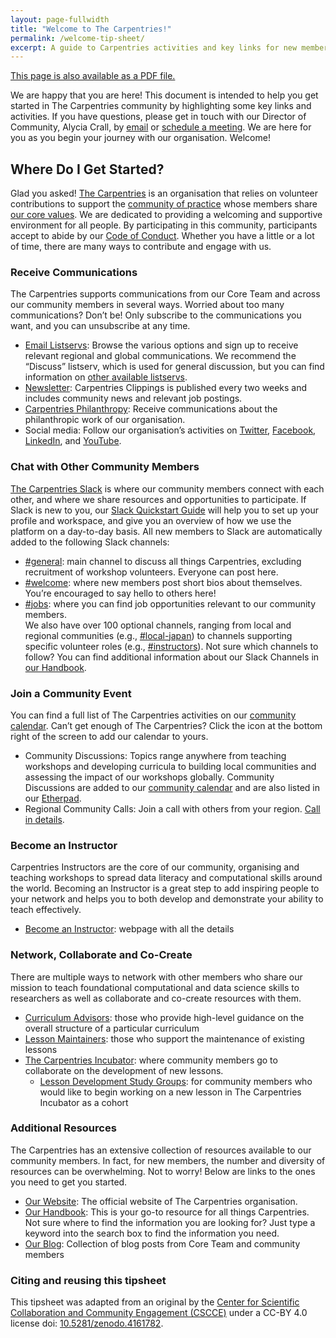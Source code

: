 ```yaml
---
layout: page-fullwidth
title: "Welcome to The Carpentries!"
permalink: /welcome-tip-sheet/
excerpt: A guide to Carpentries activities and key links for new members
---
```


<div class="row text-right">
  <p>
  <a href="https://carpentries.org/files/pdf/welcome-tip-sheet.pdf" class="edit-on-github">
    <i class="far fa-file-pdf fa-lg"></i>
    This page is also available as a PDF file.
  </a>
  </p>
</div>

We are happy that you are here! This document is intended to help you get started in The Carpentries community by highlighting some key links and activities. If you have questions, please get in touch with our Director of Community, Alycia Crall, by [email](mailto:alycia@carpentries.org) or [schedule a meeting](https://calendly.com/alycia-carpentries). We are here for you as you begin your journey with our organisation. Welcome!

## Where Do I Get Started?

Glad you asked! [The Carpentries](https://carpentries.org/about/) is an organisation that relies on volunteer contributions to support the [community of practice](https://carpentries.org/community/) whose members share [our core values](https://carpentries.org/values/). We are dedicated to providing a welcoming and supportive environment for all people. By participating in this community, participants accept to abide by our [Code of Conduct](https://docs.carpentries.org/topic_folders/policies/index_coc.html). Whether you have a little or a lot of time, there are many ways to contribute and engage with us.

### Receive Communications

The Carpentries supports communications from our Core Team and across our community members in several ways. Worried about too many communications? Don’t be! Only subscribe to the communications you want, and you can unsubscribe at any time.

- [Email Listservs](https://carpentries.topicbox.com/latest): Browse the various options and sign up to receive relevant regional and global communications. We recommend the “Discuss” listserv, which is used for general discussion, but you can find information on [other available listservs](https://docs.carpentries.org/topic_folders/communications/tools/slack-and-email.html).
- [Newsletter](https://carpentries.org/newsletter/): Carpentries Clippings is published every two weeks and includes community news and relevant job postings.
- [Carpentries Philanthropy](https://carpentries.us14.list-manage.com/subscribe?u=46d7513c798c6bd41e5f58f4a&id=33f76196ac): Receive communications about the philanthropic work of our organisation.
- Social media: Follow our organisation’s activities on [Twitter](https://twitter.com/thecarpentries), [Facebook](https://www.facebook.com/carpentries), [LinkedIn](https://www.linkedin.com/company/the-carpentries/), and [YouTube](https://www.youtube.com/c/TheCarpentries).

### Chat with Other Community Members

[The Carpentries Slack](http://swcarpentry.slack.com) is where our community members connect with each other, and where we share resources and opportunities to participate. If Slack is new to you, our [Slack Quickstart Guide](https://docs.carpentries.org/topic_folders/communications/tools/slack-and-email.html#slack-quick-start-guide) will help you to set up your profile and workspace, and give you an overview of how we use the platform on a day-to-day basis. All new members to Slack are automatically added to the following Slack channels:

- [#general](https://swcarpentry.slack.com/archives/C03LE48AY): main channel to discuss all things Carpentries, excluding recruitment of workshop volunteers. Everyone can post here.
- [#welcome](https://swcarpentry.slack.com/archives/CB35ZV9KL): where new members post short bios about themselves. You’re encouraged to say hello to others here!
- [#jobs](https://swcarpentry.slack.com/archives/CD099JB5X): where you can find job opportunities relevant to our community members.  
We also have over 100 optional channels, ranging from local and regional communities (e.g., [#local-japan](https://swcarpentry.slack.com/archives/CLR96JCBS)) to channels supporting specific volunteer roles (e.g., [#instructors](https://swcarpentry.slack.com/archives/C08BVNU00)). Not sure which channels to follow? You can find additional information about our Slack Channels in [our Handbook](https://docs.carpentries.org/topic_folders/communications/tools/slack-and-email.html).

### Join a Community Event

You can find a full list of The Carpentries activities on our [community calendar](https://carpentries.org/community/#community-events). Can’t get enough of The Carpentries? Click the icon at the bottom right of the screen to add our calendar to yours.

- Community Discussions: Topics range anywhere from teaching workshops and developing curricula to building local communities and assessing the impact of our workshops globally. Community Discussions are added to our [community calendar](https://carpentries.org/community/#community-events) and are also listed in our [Etherpad](https://pad.carpentries.org/community-discussions).
- Regional Community Calls: Join a call with others from your region. [Call in details](https://pad.carpentries.org/community-discussions).

### Become an Instructor
Carpentries Instructors are the core of our community, organising and teaching workshops to spread data literacy and computational skills around the world. Becoming an Instructor is a great step to add inspiring people to your network and helps you to both develop and demonstrate your ability to teach effectively.

- [Become an Instructor](https://carpentries.org/become-instructor/): webpage with all the details

### Network, Collaborate and Co-Create

There are multiple ways to network with other members who share our mission to teach foundational computational and data science skills to researchers as well as collaborate and co-create resources with them.

- [Curriculum Advisors](https://docs.carpentries.org/topic_folders/lesson_development/curriculum_advisory_committees.html): those who provide high-level guidance on the overall structure of a particular curriculum
- [Lesson Maintainers](https://docs.carpentries.org/topic_folders/maintainers/maintainers.html#maintainer-guidelines): those who support the maintenance of existing lessons
- [The Carpentries Incubator](https://carpentries-incubator.org/): where community members go to collaborate on the development of new lessons.
  - [Lesson Development Study Groups](https://carpentries-incubator.github.io/study-groups/): for community members who would like to begin working on a new lesson in The Carpentries Incubator as a cohort

### Additional Resources

The Carpentries has an extensive collection of resources available to our community members. In fact, for new members, the number and diversity of resources can be overwhelming. Not to worry! Below are links to the ones you need to get you started.

- [Our Website](https://carpentries.org/): The official website of The Carpentries organisation.
- [Our Handbook](https://docs.carpentries.org/): This is your go-to resource for all things Carpentries. Not sure where to find the information you are looking for? Just type a keyword into the search box to find the information you need.
- [Our Blog](https://carpentries.org/blog/): Collection of blog posts from Core Team and community members

### Citing and reusing this tipsheet

This tipsheet was adapted from an original by the [Center for Scientific Collaboration and Community Engagement (CSCCE)](https://www.cscce.org/) under a CC-BY 4.0 license doi: [10.5281/zenodo.4161782](https://doi.org/10.5281/zenodo.4161782).

